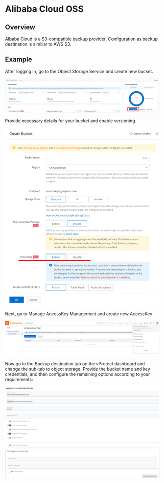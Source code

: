 # Alibaba Cloud OSS

## Overview

Albaba Cloud is a S3-compatible backup provider. Configuration as backup destination is similiar to AWS S3.

## Example

After logging in, go to the Object Storage Service and create new bucket.

![](../../../.gitbook/assets/alibaba-overview.png)

Provide necessary details for your bucket and enable versioning.

![](../../../.gitbook/assets/allibaba-new-bucket.png)

Next, go to Manage AccessKey Management and create new AccessKey

![](../../.gitbook/assets/../../../.gitbook/assets/alibaba-key.png)

Now go to the Backup destination tab on the vProtect dashboard and change the sub-tab to object storage. Provide the bucket name and key credentials, and then configure the remaining options according to your requirements:

![](../../.gitbook/assets/../../../.gitbook/assets/alibaba-example.png)